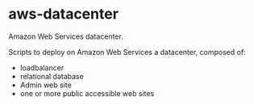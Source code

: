 # aws-datacenter
Amazon Web Services datacenter.

Scripts to deploy on Amazon Web Services a datacenter, composed of:
- loadbalancer
- relational database
- Admin web site
- one or more public accessible web sites


